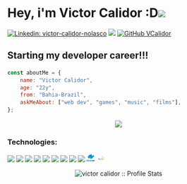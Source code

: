 <h1>Hey, i'm Victor Calidor :D<img src="https://media.giphy.com/media/jVMiaEtwo6nzW0WxRH/giphy.gif" width="50"></h1>

[![Linkedin: victor-calidor-nolasco](https://img.shields.io/badge/-victorCalidor-blue?style=flat-square&logo=Linkedin&logoColor=white&link=https://www.linkedin.com/in/victor-calidor-nolasco/)](https://www.linkedin.com/in/victor-calidor-nolasco/)
[![](https://img.shields.io/badge/Gmail-victor.calidor%40gmail.com-red)](https://mail.google.com/mail/u/0/?tab=km#inbox)
[![GitHub VCalidor](https://img.shields.io/github/followers/VCalidor?label=follow&style=social)](https://github.com/VCalidor)

<h2>Starting my developer career!!!</h2> 
    
    
```javascript
const aboutMe = {
    name: "Victor Calidor",
    age: "22y",
    from: "Bahia-Brazil",
    askMeAbout: ["web dev", "games", "music", "films"],
};
```
<p align="center">
  <a href="https://media.giphy.com/media/AHWdLeFZj9gtO/giphy.gif">
    <img
      align="center"
      height="310"
      widht="400"
      src="https://media.giphy.com/media/AHWdLeFZj9gtO/giphy.gif"
    />
   </a>
 </p>   
 
 
<!--### Studying:-->
### Technologies:
<code><img height="20" src="https://github.com/coherencez/tech-logos/blob/master/github.png"></code>
<code><img height="20" src="https://github.com/coherencez/tech-logos/raw/master/jslogo.png"></code>
<code><img height="20" src="https://github.com/coherencez/tech-logos/raw/master/react.png"></code>
<code><img height="20" src="https://github.com/coherencez/tech-logos/raw/master/redux.png"></code>
<code><img height="20" src="https://github.com/coherencez/tech-logos/raw/master/nodejs.png"></code>
<code><img height="25" src="https://github.com/coherencez/tech-logos/raw/master/npm.png"></code>
<code><img height="25" src="https://github.com/coherencez/tech-logos/raw/master/html5.png"></code> 
<code><img height="25" src="https://github.com/coherencez/tech-logos/raw/master/css3.png"></code>
<code><img height="20" src="https://github.com/coherencez/tech-logos/raw/master/bootstrap.png"></code>
<code><img height="20" src="https://raw.githubusercontent.com/github/explore/80688e429a7d4ef2fca1e82350fe8e3517d3494d/topics/docker/docker.png"></code>
<code><img height="20" src="https://raw.githubusercontent.com/github/explore/80688e429a7d4ef2fca1e82350fe8e3517d3494d/topics/mysql/mysql.png"></code>

<!-- <code><img height="25" src="https://raw.githubusercontent.com/shinokada/shinokada/master/assets/python.png"></code> -->


<p align="center" padding="0px 100px"><img src="https://github-readme-stats.vercel.app/api?username=VCalidor&show_icons=true&theme=radical" alt="victor calidor :: Profile Stats" /></p>

